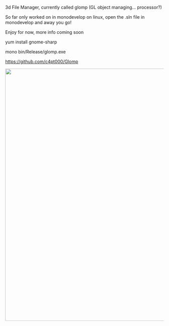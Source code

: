 3d File Manager, currently called glomp (GL object managing... processor?)

So far only worked on in monodevelop on linux, open the .sln file in monodevelop and away you go!

Enjoy for now, more info coming soon



yum install gnome-sharp


mono bin/Release/glomp.exe 


https://github.com/c4pt000/Glomp<p align="center"><img src="https://i.imgur.com/vAIXcgd.png" width="800"></p>
